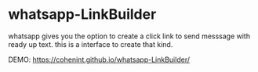 # whatsapp-LinkBuilder
whatsapp gives you the option to create a click link to send messsage with ready up text. this is a interface to create that kind.


DEMO:
https://cohenint.github.io/whatsapp-LinkBuilder/
